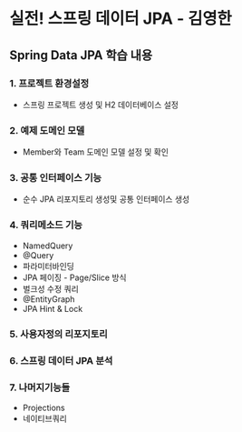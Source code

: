 # 실전! 스프링 데이터 JPA - 김영한
## Spring Data JPA 학습 내용
### 1. 프로젝트 환경설정
  - 스프링 프로젝트 생성 및 H2 데이터베이스 설정
### 2. 예제 도메인 모델
  - Member와 Team 도메인 모델 설정 및 확인
### 3. 공통 인터페이스 기능
 - 순수 JPA 리포지토리 생성및 공통 인터페이스 생성 
### 4. 쿼리메소드 기능
   -  NamedQuery
   -  @Query
   -  파라미터바인딩
   -  JPA 페이징 - Page/Slice 방식
   -  벌크성 수정 쿼리
   -  @EntityGraph
   -  JPA Hint & Lock
### 5. 사용자정의 리포지토리 
### 6. 스프링 데이터 JPA 분석
### 7. 나머지기능들
  - Projections
  -  네이티브쿼리
